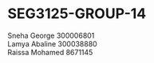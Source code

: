 # SEG3125-GROUP-14

Sneha George 300006801
<br/> Lamya Abaline 300038880
<br/> Raissa Mohamed 8671145
